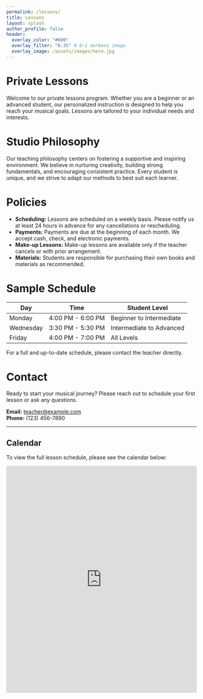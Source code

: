 ```yaml
---
permalink: /lessons/
title: Lessons
layout: splash
author_profile: false
header:
  overlay_color: "#000"
  overlay_filter: "0.35" # 0–1 darkens image
  overlay_image: /assets/images/hero.jpg
---
```


# Private Lessons

Welcome to our private lessons program. Whether you are a beginner or an advanced student, our personalized instruction is designed to help you reach your musical goals. Lessons are tailored to your individual needs and interests.

# Studio Philosophy

Our teaching philosophy centers on fostering a supportive and inspiring environment. We believe in nurturing creativity, building strong fundamentals, and encouraging consistent practice. Every student is unique, and we strive to adapt our methods to best suit each learner.

# Policies

- **Scheduling:** Lessons are scheduled on a weekly basis. Please notify us at least 24 hours in advance for any cancellations or rescheduling.
- **Payments:** Payments are due at the beginning of each month. We accept cash, check, and electronic payments.
- **Make-up Lessons:** Make-up lessons are available only if the teacher cancels or with prior arrangement.
- **Materials:** Students are responsible for purchasing their own books and materials as recommended.

# Sample Schedule

| Day       | Time          | Student Level     |
|-----------|---------------|-------------------|
| Monday    | 4:00 PM - 6:00 PM | Beginner to Intermediate |
| Wednesday | 3:30 PM - 5:30 PM | Intermediate to Advanced |
| Friday    | 4:00 PM - 7:00 PM | All Levels         |

For a full and up-to-date schedule, please contact the teacher directly.

# Contact

Ready to start your musical journey? Please reach out to schedule your first lesson or ask any questions.

**Email:** teacher@example.com  
**Phone:** (123) 456-7890

---

## Calendar

To view the full lesson schedule, please see the calendar below:

<iframe
  src="https://calendar.google.com/calendar/embed?src=YOUR_PUBLIC_CALENDAR_ID&mode=AGENDA"
  style="border: 0" width="100%" height="600" frameborder="0" scrolling="no"
  loading="lazy">
</iframe>